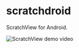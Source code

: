 # scratchdroid
ScratchView for Android.

![ScratchView demo video](https://raw.githubusercontent.com/josketres/scratchdroid/master/art/video-scratch-listener.gif)
